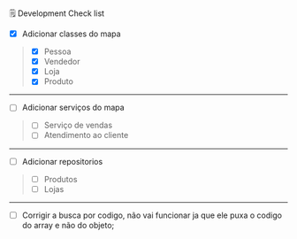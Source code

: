 🗒️ Development Check list
- [x] Adicionar classes do mapa 
> - [x] Pessoa
> - [x] Vendedor
> - [x] Loja
> - [x] Produto 
---
- [ ] Adicionar serviços do mapa
> - [ ] Serviço de vendas
> - [ ] Atendimento ao cliente
---
- [ ] Adicionar repositorios
> - [ ] Produtos
> - [ ] Lojas
---
- [ ] Corrigir a busca por codigo, não vai funcionar ja que ele puxa o codigo do array e não do objeto; 
